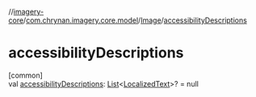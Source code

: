 //[imagery-core](../../../index.md)/[com.chrynan.imagery.core.model](../index.md)/[Image](index.md)/[accessibilityDescriptions](accessibility-descriptions.md)

# accessibilityDescriptions

[common]\
val [accessibilityDescriptions](accessibility-descriptions.md): [List](https://kotlinlang.org/api/latest/jvm/stdlib/kotlin.collections/-list/index.html)<[LocalizedText](../-localized-text/index.md)>? = null
